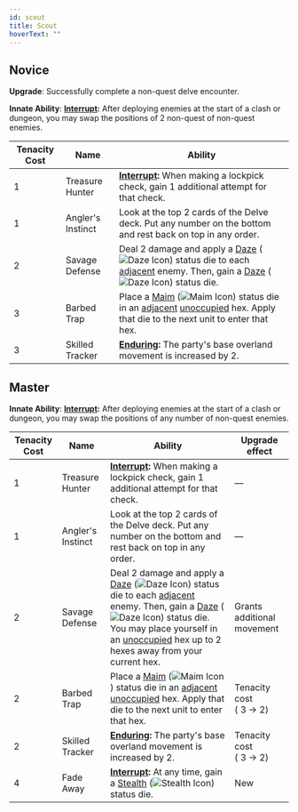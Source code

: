 ```yaml
---
id: scout
title: Scout
hoverText: ""
---
```


## Novice

**Upgrade**: Successfully complete a non-quest delve encounter.

**Innate Ability**: **[Interrupt](/docs/glossary/interrupt):** After deploying enemies at the start of a clash or dungeon, you may swap the positions of 2 non-quest of non-quest enemies.

| Tenacity Cost | Name              | Ability                                                                                                                                                                                                                                                                                                                                |
| ------------- | ----------------- | -------------------------------------------------------------------------------------------------------------------------------------------------------------------------------------------------------------------------------------------------------------------------------------------------------------------------------------- |
| 1             | Treasure Hunter   | **[Interrupt](/docs/glossary/interrupt):** When making a lockpick check, gain 1 additional attempt for that check.                                                                                                                                                                                                                     |
| 1             | Angler's Instinct | Look at the top 2 cards of the Delve deck. Put any number on the bottom and rest back on top in any order.                                                                                                                                                                                                                             |
| 2             | Savage Defense    | Deal 2 damage and apply a [Daze](/docs/battles/status-effects/daze) (<img src="/icons/daze.svg" alt="Daze Icon" class="icon-svg" />) status die to each [adjacent](/docs/glossary/adjacent) enemy. Then, gain a [Daze](/docs/battles/status-effects/daze) (<img src="/icons/daze.svg" alt="Daze Icon" class="icon-svg" />) status die. |
| 3             | Barbed Trap       | Place a [Maim](/docs/battles/status-effects/maim) (<img src="/icons/maim.svg" alt="Maim Icon" class="icon-svg" />) status die in an [adjacent](/docs/glossary/adjacent) [unoccupied](/docs/glossary/occupied) hex. Apply that die to the next unit to enter that hex.                                                                  |
| 3             | Skilled Tracker   | **[Enduring](/docs/glossary/enduring):** The party's base overland movement is increased by 2.                                                                                                                                                                                                                                         |

## Master

**Innate Ability**: **[Interrupt](/docs/glossary/interrupt):** After deploying enemies at the start of a clash or dungeon, you may swap the positions of any number of non-quest enemies.

| Tenacity Cost | Name              | Ability                                                                                                                                                                                                                                                                                                                                                                                                                                                 | Upgrade effect             |
| ------------- | ----------------- | ------------------------------------------------------------------------------------------------------------------------------------------------------------------------------------------------------------------------------------------------------------------------------------------------------------------------------------------------------------------------------------------------------------------------------------------------------- | -------------------------- |
| 1             | Treasure Hunter   | **[Interrupt](/docs/glossary/interrupt):** When making a lockpick check, gain 1 additional attempt for that check.                                                                                                                                                                                                                                                                                                                                      | —                          |
| 1             | Angler's Instinct | Look at the top 2 cards of the Delve deck. Put any number on the bottom and rest back on top in any order.                                                                                                                                                                                                                                                                                                                                              | —                          |
| 2             | Savage Defense    | Deal 2 damage and apply a [Daze](/docs/battles/status-effects/daze) (<img src="/icons/daze.svg" alt="Daze Icon" class="icon-svg" />) status die to each [adjacent](/docs/glossary/adjacent) enemy. Then, gain a [Daze](/docs/battles/status-effects/daze) (<img src="/icons/daze.svg" alt="Daze Icon" class="icon-svg" />) status die. You may place yourself in an [unoccupied](/docs/glossary/occupied) hex up to 2 hexes away from your current hex. | Grants additional movement |
| 2             | Barbed Trap       | Place a [Maim](/docs/battles/status-effects/maim) (<img src="/icons/maim.svg" alt="Maim Icon" class="icon-svg" />) status die in an [adjacent](/docs/glossary/adjacent) [unoccupied](/docs/glossary/occupied) hex. Apply that die to the next unit to enter that hex.                                                                                                                                                                                   | Tenacity cost<br/>( 3 → 2) |
| 2             | Skilled Tracker   | **[Enduring](/docs/glossary/enduring):** The party's base overland movement is increased by 2.                                                                                                                                                                                                                                                                                                                                                          | Tenacity cost<br/>( 3 → 2) |
| 4             | Fade Away         | **[Interrupt](/docs/glossary/interrupt):** At any time, gain a [Stealth](/docs/battles/status-effects/stealth) (<img src="/icons/stealth.svg" alt="Stealth Icon" class="icon-svg" />) status die.                                                                                                                                                                                                                                                       | New                        |
